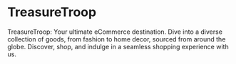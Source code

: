 # TreasureTroop
 TreasureTroop: Your ultimate eCommerce destination. Dive into a diverse collection of goods, from fashion to home decor, sourced from around the globe. Discover, shop, and indulge in a seamless shopping experience with us.
